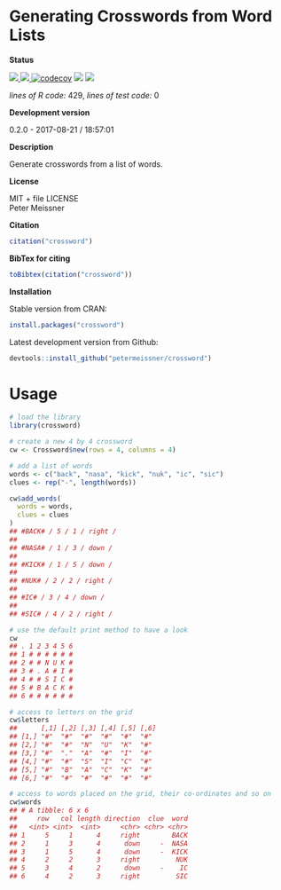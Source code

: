 
Generating Crosswords from Word Lists
=====================================

**Status**

<a href="https://travis-ci.org/petermeissner/crossword"> <img src="https://api.travis-ci.org/petermeissner/crossword.svg?branch=master"> <a/> <a href="https://cran.r-project.org/package=crossword"> <img src="http://www.r-pkg.org/badges/version/crossword"> </a> [![codecov](https://codecov.io/gh/petermeissner/crossword/branch/master/graph/badge.svg)](https://codecov.io/gh/petermeissner/crossword/tree/master/R) <img src="http://cranlogs.r-pkg.org/badges/grand-total/crossword"> <img src="http://cranlogs.r-pkg.org/badges/crossword">

*lines of R code:* 429, *lines of test code:* 0

**Development version**

0.2.0 - 2017-08-21 / 18:57:01

**Description**

Generate crosswords from a list of words.

**License**

MIT + file LICENSE <br>Peter Meissner

**Citation**

``` r
citation("crossword")
```

**BibTex for citing**

``` r
toBibtex(citation("crossword"))
```

**Installation**

Stable version from CRAN:

``` r
install.packages("crossword")
```

Latest development version from Github:

``` r
devtools::install_github("petermeissner/crossword")
```

Usage
=====

``` r
# load the library
library(crossword)

# create a new 4 by 4 crossword
cw <- Crossword$new(rows = 4, columns = 4)

# add a list of words
words <- c("back", "nasa", "kick", "nuk", "ic", "sic")
clues <- rep("-", length(words))

cw$add_words(
  words = words,
  clues = clues
)
## #BACK# / 5 / 1 / right / 
## 
## #NASA# / 1 / 3 / down / 
## 
## #KICK# / 1 / 5 / down / 
## 
## #NUK# / 2 / 2 / right / 
## 
## #IC# / 3 / 4 / down / 
## 
## #SIC# / 4 / 2 / right /
```

``` r
# use the default print method to have a look
cw
## . 1 2 3 4 5 6
## 1 # # # # # #
## 2 # # N U K #
## 3 # . A # I #
## 4 # # S I C #
## 5 # B A C K #
## 6 # # # # # #
```

``` r
# access to letters on the grid
cw$letters
##      [,1] [,2] [,3] [,4] [,5] [,6]
## [1,] "#"  "#"  "#"  "#"  "#"  "#" 
## [2,] "#"  "#"  "N"  "U"  "K"  "#" 
## [3,] "#"  "."  "A"  "#"  "I"  "#" 
## [4,] "#"  "#"  "S"  "I"  "C"  "#" 
## [5,] "#"  "B"  "A"  "C"  "K"  "#" 
## [6,] "#"  "#"  "#"  "#"  "#"  "#"

# access to words placed on the grid, their co-ordinates and so on
cw$words
## # A tibble: 6 x 6
##     row   col length direction  clue  word
##   <int> <int>  <int>     <chr> <chr> <chr>
## 1     5     1      4     right        BACK
## 2     1     3      4      down     -  NASA
## 3     1     5      4      down     -  KICK
## 4     2     2      3     right         NUK
## 5     3     4      2      down     -    IC
## 6     4     2      3     right         SIC
```
